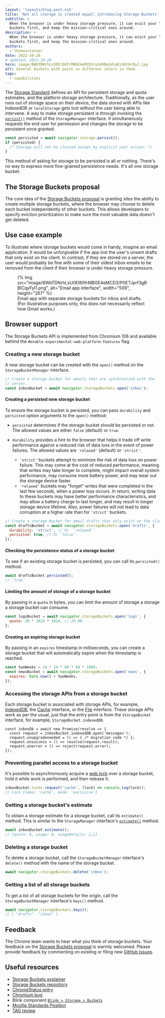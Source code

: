 ```yaml
---
layout: 'layouts/blog-post.njk'
title: 'Not all storage is created equal: introducing Storage Buckets'
subtitle: >
  When the browser is under heavy storage pressure, it can evict your least important storage
  buckets first, and keep the mission-critical ones around.
description: >
  When the browser is under heavy storage pressure, it can evict your least important storage
  buckets first, and keep the mission-critical ones around.
authors:
  - thomassteiner
date: 2022-10-28
# updated: 2022-10-28
hero: image/8WbTDNrhLsU0El80frMBGE4eMCD3/uSUKNoGdlmEsXAtHr0yJ.jpg
alt: Several buckets with paint in different colors in them.
tags:
  - capabilities
---
```


The [Storage Standard](https://storage.spec.whatwg.org/) defines an API for persistent storage and
quota estimates, and the platform storage architecture. Traditionally, as the user runs out of
storage space on their device, the data stored with APIs like IndexedDB or `localStorage` gets lost
without the user being able to intervene. A way to make storage persistent is through invoking the
[`persist()`](https://developer.mozilla.org/docs/Web/API/StorageManager/persist) method of the
`StorageManager` interface. It simultaneously requests the end user for permission and changes the
storage to be persistent once granted:

```js
const persisted = await navigator.storage.persist();
if (persisted) {
  /* Storage will not be cleared except by explicit user action. */
}
```

This method of asking for storage to be persisted is all or nothing. There's no way to express more
fine-grained persistence needs. It's all one storage bucket.

## The Storage Buckets proposal

The core idea of the [Storage Buckets proposal](https://wicg.github.io/storage-buckets/explainer) is
granting sites the ability to create multiple storage buckets, where the browser may choose to
delete each bucket independently of other buckets. This allows developers to specify eviction
prioritization to make sure the most valuable data doesn't get deleted.

## Use case example

To illustrate where storage buckets would come in handy, imagine an email application. It would be
unforgivable if the app lost the user's unsent drafts that only exist on the client. In contrast, if
they are stored on a server, the user would probably be fine with some of their oldest inbox emails
to be removed from the client if their browser is under heavy storage pressure.

<figure>
  {% Img src="image/8WbTDNrhLsU0El80frMBGE4eMCD3/P0ETJprf3gBBlCqyFyl1.png", alt="Email app interface", width="509", height="267" %}
  <figcaption>Email app with separate storage buckets for inbox and drafts. (For illustrative purposes only, this does not necessarily reflect how Gmail works.)</figcaption>
</figure>

## Browser support

The Storage Buckets API is implemented from Chromium&nbsp;106 and available behind the
`#enable-experimental-web-platform-features` flag.

### Creating a new storage bucket

A new storage bucket can be created with the `open()` method on the `StorageBucketManager`
interface.

```js
// Create a storage bucket for emails that are synchronized with the
// server.
const inboxBucket = await navigator.storageBuckets.open('inbox');
```

#### Creating a persisted new storage bucket

To ensure the storage bucket is persisted, you can pass `durability` and `persisted` option
arguments to the `open()` method:

- `persisted` determines if the storage bucket should be persisted or not. The allowed values are
  either `false` (default) or `true`.
- `durability` provides a hint to the browser that helps it trade off write performance against a
  reduced risk of data loss in the event of power failures. The allowed values are `'relaxed'`
  (default) or `'strict'`:

  - `'strict'` buckets attempt to minimize the risk of data loss on power failure. This may come at
    the cost of reduced performance, meaning that writes may take longer to complete, might impact
    overall system performance, may consume more battery power, and may wear out the storage device
    faster.
  - `'relaxed'` buckets may "forget" writes that were completed in the last few seconds, when a
    power loss occurs. In return, writing data to these buckets may have better performance
    characteristics, and may allow a battery charge to last longer, and may result in longer storage
    device lifetime. Also, power failures will not lead to data corruption at a higher rate than for
    `'strict'` buckets.

```js
// Create a storage bucket for email drafts that only exist on the client.
const draftsBucket = await navigator.storageBuckets.open('drafts', {
  durability: 'strict', // Or `'relaxed'`.
  persisted: true, // Or `false`.
});
```

#### Checking the persistence status of a storage bucket

To see if an existing storage bucket is persisted, you can call its `persisted()` method.

```js
await draftsBucket.persisted();
// `true`
```

#### Limiting the amount of storage of a storage bucket

By passing in a `quota` in bytes, you can limit the amount of storage a storage a storage bucket can
consume.

```js
const logsBucket = await navigator.storageBuckets.open('logs', {
  quota: 20 * 1024 * 1024, // 20 MB.
};
```

#### Creating an expiring storage bucket

By passing in an `expires` timestamp in milliseconds, you can create a storage bucket that will
automatically expire when the timestamp is reached.

```js
const twoWeeks = 14 * 24 * 60 * 60 * 1000;
const newsBucket = await navigator.storageBuckets.open('news', {
  expires: Date.now() + twoWeeks,
});
```

### Accessing the storage APIs from a storage bucket

Each storage bucket is associated with storage APIs, for example,
[IndexedDB](https://developer.mozilla.org/docs/Web/API/IndexedDB_API/Using_IndexedDB), the
[Cache](https://developer.mozilla.org/docs/Web/API/Cache) interface, or the
[File](https://developer.mozilla.org/docs/Web/API/File) interface. These storage APIs work as per
the usual, just that the entry point is from the `StorageBucket` interface, for example,
`StorageBucket.indexedDB`.

```js/1
const inboxDb = await new Promise(resolve => {
  const request = inboxBucket.indexedDB.open('messages');
  request.onupgradeneeded = () => { /* migration code */ };
  request.onsuccess = () => resolve(request.result);
  request.onerror = () => reject(request.error);
});
```

### Preventing parallel access to a storage bucket

It's possible to asynchronously acquire a
[web lock](https://developer.mozilla.org/docs/Web/API/Web_Locks_API) over a storage bucket, hold it
while work is performed, and then release it.

```js
inboxBucket.locks.request('cache', (lock) => console.log(lock));
// Lock {name: 'cache', mode: 'exclusive'}
```

### Getting a storage bucket's estimate

To obtain a storage estimate for a storage bucket, call its `estimate()` method. This is similar to
the `StorageManager` interface's
[`estimate()`](https://developer.mozilla.org/docs/Web/API/StorageManager/estimate) method.

```js
await inboxBucket.estimate();
// {quota: 0, usage: 0, usageDetails: {…}}
```

### Deleting a storage bucket

To delete a storage bucket, call the `StorageBucketManager` interface's `delete()` method with the
name of the storage bucket.

```js
await navigator.storageBuckets.delete('inbox');
```

### Getting a list of all storage buckets

To get a list of all storage buckets for the origin, call the `StorageBucketManager` interface's
`keys()` method.

```js
await navigator.storageBuckets.keys();
// [ "drafts", "inbox" ]
```

## Feedback

The Chrome team wants to hear what you think of storage buckets. Your feedback on the
[Storage Buckets proposal](https://wicg.github.io/storage-buckets/explainer) is warmly welcomed.
Please provide feedback by commenting on existing or filing new
[GitHub Issues](https://github.com/WICG/storage-buckets/issues).

## Useful resources

- [Storage Buckets explainer](https://wicg.github.io/storage-buckets/explainer)
- [Storage Buckets repository](https://github.com/WICG/storage-buckets)
- [ChromeStatus entry](https://chromestatus.com/feature/5739224579964928)
- [Chromium bug](https://bugs.chromium.org/p/chromium/issues/detail?id=1099413)
- Blink component
  [`Blink > Storage > Buckets`](https://bugs.chromium.org/p/chromium/issues/list?q=component:Blink%3EStorage%3EBuckets)
- [Mozilla Standards Position](https://github.com/mozilla/standards-positions/issues/475)
- [TAG review](https://github.com/w3ctag/design-reviews/issues/562)
